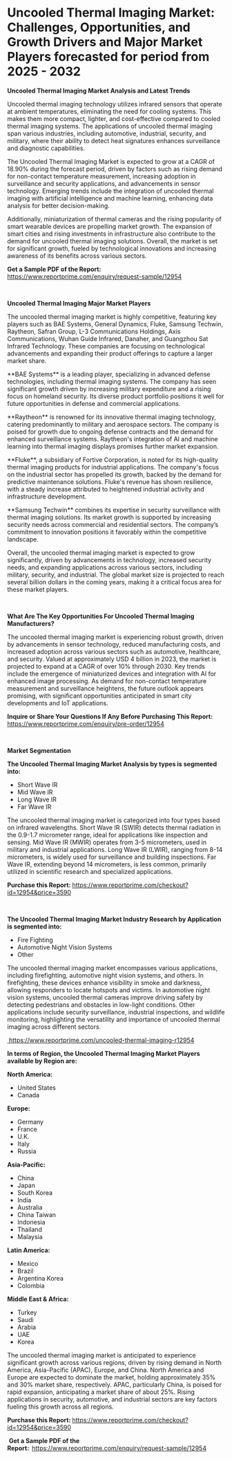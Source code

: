 <p><h1>Uncooled Thermal Imaging Market: Challenges, Opportunities, and Growth Drivers and Major Market Players forecasted for period from 2025 - 2032</h1></p><p><strong>Uncooled Thermal Imaging Market Analysis and Latest Trends</strong></p>
<p><p>Uncooled thermal imaging technology utilizes infrared sensors that operate at ambient temperatures, eliminating the need for cooling systems. This makes them more compact, lighter, and cost-effective compared to cooled thermal imaging systems. The applications of uncooled thermal imaging span various industries, including automotive, industrial, security, and military, where their ability to detect heat signatures enhances surveillance and diagnostic capabilities.</p><p>The Uncooled Thermal Imaging Market is expected to grow at a CAGR of 18.90% during the forecast period, driven by factors such as rising demand for non-contact temperature measurement, increasing adoption in surveillance and security applications, and advancements in sensor technology. Emerging trends include the integration of uncooled thermal imaging with artificial intelligence and machine learning, enhancing data analysis for better decision-making.</p><p>Additionally, miniaturization of thermal cameras and the rising popularity of smart wearable devices are propelling market growth. The expansion of smart cities and rising investments in infrastructure also contribute to the demand for uncooled thermal imaging solutions. Overall, the market is set for significant growth, fueled by technological innovations and increasing awareness of its benefits across various sectors.</p></p>
<p><strong>Get a Sample PDF of the Report:&nbsp;</strong> <a href="https://www.reportprime.com/enquiry/request-sample/12954?utm_campaign=4519&utm_medium=2&utm_source=Github&utm_content=ia&utm_term=17052025&utm_id=uncooled-thermal-imaging">https://www.reportprime.com/enquiry/request-sample/12954</a></p>
<p>&nbsp;</p>
<p><strong>Uncooled Thermal Imaging Major Market Players</strong></p>
<p><p>The uncooled thermal imaging market is highly competitive, featuring key players such as BAE Systems, General Dynamics, Fluke, Samsung Techwin, Raytheon, Safran Group, L-3 Communications Holdings, Axis Communications, Wuhan Guide Infrared, Danaher, and Guangzhou Sat Infrared Technology. These companies are focusing on technological advancements and expanding their product offerings to capture a larger market share.</p><p>**BAE Systems** is a leading player, specializing in advanced defense technologies, including thermal imaging systems. The company has seen significant growth driven by increasing military expenditure and a rising focus on homeland security. Its diverse product portfolio positions it well for future opportunities in defense and commercial applications.</p><p>**Raytheon** is renowned for its innovative thermal imaging technology, catering predominantly to military and aerospace sectors. The company is poised for growth due to ongoing defense contracts and the demand for enhanced surveillance systems. Raytheon's integration of AI and machine learning into thermal imaging displays promises further market expansion.</p><p>**Fluke**, a subsidiary of Fortive Corporation, is noted for its high-quality thermal imaging products for industrial applications. The company's focus on the industrial sector has propelled its growth, backed by the demand for predictive maintenance solutions. Fluke's revenue has shown resilience, with a steady increase attributed to heightened industrial activity and infrastructure development.</p><p>**Samsung Techwin** combines its expertise in security surveillance with thermal imaging solutions. Its market growth is supported by increasing security needs across commercial and residential sectors. The company’s commitment to innovation positions it favorably within the competitive landscape.</p><p>Overall, the uncooled thermal imaging market is expected to grow significantly, driven by advancements in technology, increased security needs, and expanding applications across various sectors, including military, security, and industrial. The global market size is projected to reach several billion dollars in the coming years, making it a critical focus area for these market players.</p></p>
<p>&nbsp;</p>
<p><strong>What Are The Key Opportunities For Uncooled Thermal Imaging Manufacturers?</strong></p>
<p><p>The uncooled thermal imaging market is experiencing robust growth, driven by advancements in sensor technology, reduced manufacturing costs, and increased adoption across various sectors such as automotive, healthcare, and security. Valued at approximately USD 4 billion in 2023, the market is projected to expand at a CAGR of over 10% through 2030. Key trends include the emergence of miniaturized devices and integration with AI for enhanced image processing. As demand for non-contact temperature measurement and surveillance heightens, the future outlook appears promising, with significant opportunities anticipated in smart city developments and IoT applications.</p></p>
<p><strong>Inquire or Share Your Questions If Any Before Purchasing This Report:</strong> <a href="https://www.reportprime.com/enquiry/pre-order/12954?utm_campaign=4519&utm_medium=2&utm_source=Github&utm_content=ia&utm_term=17052025&utm_id=uncooled-thermal-imaging">https://www.reportprime.com/enquiry/pre-order/12954</a></p>
<p>&nbsp;</p>
<p><strong>Market Segmentation</strong></p>
<p><strong>The Uncooled Thermal Imaging Market Analysis by types is segmented into:</strong></p>
<p><ul><li>Short Wave IR</li><li>Mid Wave IR</li><li>Long Wave IR</li><li>Far Wave IR</li></ul></p>
<p><p>The uncooled thermal imaging market is categorized into four types based on infrared wavelengths. Short Wave IR (SWIR) detects thermal radiation in the 0.9-1.7 micrometer range, ideal for applications like inspection and sensing. Mid Wave IR (MWIR) operates from 3-5 micrometers, used in military and industrial applications. Long Wave IR (LWIR), ranging from 8-14 micrometers, is widely used for surveillance and building inspections. Far Wave IR, extending beyond 14 micrometers, is less common, primarily utilized in scientific research and specialized applications.</p></p>
<p><strong>Purchase this Report:&nbsp;</strong><a href="https://www.reportprime.com/checkout?id=12954&price=3590&utm_campaign=4519&utm_medium=2&utm_source=Github&utm_content=ia&utm_term=17052025&utm_id=uncooled-thermal-imaging">https://www.reportprime.com/checkout?id=12954&price=3590</a></p>
<p>&nbsp;</p>
<p><strong>The Uncooled Thermal Imaging Market Industry Research by Application is segmented into:</strong></p>
<p><ul><li>Fire Fighting</li><li>Automotive Night Vision Systems</li><li>Other</li></ul></p>
<p><p>The uncooled thermal imaging market encompasses various applications, including firefighting, automotive night vision systems, and others. In firefighting, these devices enhance visibility in smoke and darkness, allowing responders to locate hotspots and victims. In automotive night vision systems, uncooled thermal cameras improve driving safety by detecting pedestrians and obstacles in low-light conditions. Other applications include security surveillance, industrial inspections, and wildlife monitoring, highlighting the versatility and importance of uncooled thermal imaging across different sectors.</p></p>
<p><a href="https://www.reportprime.com/uncooled-thermal-imaging-r12954?utm_campaign=4519&utm_medium=2&utm_source=Github&utm_content=ia&utm_term=17052025&utm_id=uncooled-thermal-imaging">&nbsp;https://www.reportprime.com/uncooled-thermal-imaging-r12954</a></p>
<p><strong>In terms of Region, the Uncooled Thermal Imaging Market Players available by Region are:</strong></p>
<p>
    <p> <strong> North America: </strong>
        <ul>
            <li>United States</li>
            <li>Canada</li>
        </ul>
        </p> 
    <p> <strong> Europe: </strong>
        <ul>
            <li>Germany</li>
            <li>France</li>
            <li>U.K.</li>
            <li>Italy</li>
            <li>Russia</li>
        </ul>
        </p> 
    <p> <strong> Asia-Pacific: </strong>
        <ul>
            <li>China</li>
            <li>Japan</li>
            <li>South Korea</li>
            <li>India</li>
            <li>Australia</li>
            <li>China Taiwan</li>
            <li>Indonesia</li>
            <li>Thailand</li>
            <li>Malaysia</li>
        </ul>
        </p> 
    <p> <strong> Latin America: </strong>
        <ul>
            <li>Mexico</li>
            <li>Brazil</li>
            <li>Argentina Korea</li>
            <li>Colombia</li>
        </ul>
        </p> 
    <p> <strong> Middle East & Africa: </strong>
        <ul>
            <li>Turkey</li>
            <li>Saudi</li>
            <li>Arabia</li>
            <li>UAE</li>
            <li>Korea</li>
        </ul>
    </p>
    </p>
<p><p>The uncooled thermal imaging market is anticipated to experience significant growth across various regions, driven by rising demand in North America, Asia-Pacific (APAC), Europe, and China. North America and Europe are expected to dominate the market, holding approximately 35% and 30% market share, respectively. APAC, particularly China, is poised for rapid expansion, anticipating a market share of about 25%. Rising applications in security, automotive, and industrial sectors are key factors fueling this growth across all regions.</p></p>
<p><strong>Purchase this Report: </strong><a href="https://www.reportprime.com/checkout?id=12954&price=3590&utm_campaign=4519&utm_medium=2&utm_source=Github&utm_content=ia&utm_term=17052025&utm_id=uncooled-thermal-imaging">https://www.reportprime.com/checkout?id=12954&price=3590</a></p>
<p>&nbsp;<strong>Get a Sample PDF of the Report:&nbsp;&nbsp;</strong><a href="https://www.reportprime.com/enquiry/request-sample/12954?utm_campaign=4519&utm_medium=2&utm_source=Github&utm_content=ia&utm_term=17052025&utm_id=uncooled-thermal-imaging">https://www.reportprime.com/enquiry/request-sample/12954</a></p>
<p><strong></strong></p>
<p><p></p><p></p><p></p></p>